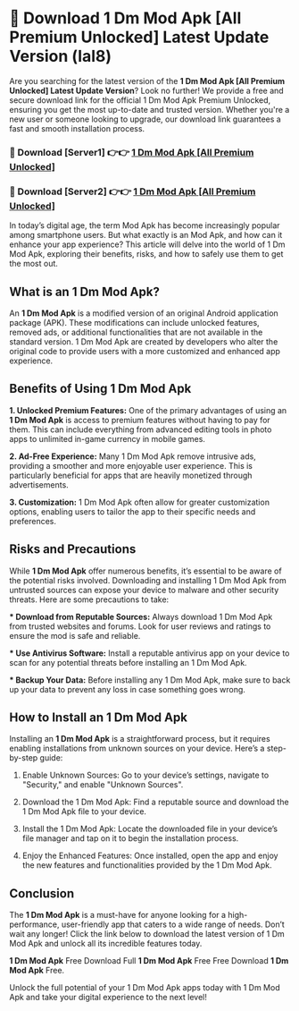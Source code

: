 # 🤖 Download 1 Dm Mod Apk [All Premium Unlocked] Latest Update Version (lal8)

Are you searching for the latest version of the <strong>1 Dm Mod Apk [All Premium Unlocked] Latest Update Version</strong>? Look no further! We provide a free and secure download link for the official 1 Dm Mod Apk Premium Unlocked, ensuring you get the most up-to-date and trusted version. Whether you're a new user or someone looking to upgrade, our download link guarantees a fast and smooth installation process.


<h3>📌 Download [Server1] 👉👉 <a href="https://hapymods.com?title=1+Dm+Mod+Apk&ref=3B1">1 Dm Mod Apk [All Premium Unlocked]</a></h3>

<h3>📌 Download [Server2] 👉👉 <a href="https://hapymods.com?title=1+Dm+Mod+Apk&ref=3B1">1 Dm Mod Apk [All Premium Unlocked]</a></h3>


In today’s digital age, the term Mod Apk has become increasingly popular among smartphone users. But what exactly is an Mod Apk, and how can it enhance your app experience? This article will delve into the world of 1 Dm Mod Apk, exploring their benefits, risks, and how to safely use them to get the most out.


<h2>What is an 1 Dm Mod Apk?</h2>

An <strong>1 Dm Mod Apk</strong> is a modified version of an original Android application package (APK). These modifications can include unlocked features, removed ads, or additional functionalities that are not available in the standard version. 1 Dm Mod Apk are created by developers who alter the original code to provide users with a more customized and enhanced app experience.


<h2>Benefits of Using 1 Dm Mod Apk</h2>

<strong> 1. Unlocked Premium Features:</strong> One of the primary advantages of using an <strong>1 Dm Mod Apk</strong> is access to premium features without having to pay for them. This can include everything from advanced editing tools in photo apps to unlimited in-game currency in mobile games.

<strong> 2. Ad-Free Experience:</strong> Many 1 Dm Mod Apk remove intrusive ads, providing a smoother and more enjoyable user experience. This is particularly beneficial for apps that are heavily monetized through advertisements.

<strong> 3. Customization:</strong> 1 Dm Mod Apk often allow for greater customization options, enabling users to tailor the app to their specific needs and preferences.


<h2>Risks and Precautions</h2>

While <strong>1 Dm Mod Apk</strong> offer numerous benefits, it’s essential to be aware of the potential risks involved. Downloading and installing 1 Dm Mod Apk from untrusted sources can expose your device to malware and other security threats. Here are some precautions to take:

<strong> * Download from Reputable Sources:</strong> Always download 1 Dm Mod Apk from trusted websites and forums. Look for user reviews and ratings to ensure the mod is safe and reliable.

<strong> * Use Antivirus Software:</strong> Install a reputable antivirus app on your device to scan for any potential threats before installing an 1 Dm Mod Apk.

<strong> * Backup Your Data:</strong> Before installing any 1 Dm Mod Apk, make sure to back up your data to prevent any loss in case something goes wrong.


<h2>How to Install an 1 Dm Mod Apk</h2>

Installing an <strong>1 Dm Mod Apk</strong> is a straightforward process, but it requires enabling installations from unknown sources on your device. Here’s a step-by-step guide:

 1. Enable Unknown Sources: Go to your device’s settings, navigate to "Security," and enable "Unknown Sources".

 2. Download the 1 Dm Mod Apk: Find a reputable source and download the 1 Dm Mod Apk file to your device.

 3. Install the 1 Dm Mod Apk: Locate the downloaded file in your device’s file manager and tap on it to begin the installation process.

 4. Enjoy the Enhanced Features: Once installed, open the app and enjoy the new features and functionalities provided by the 1 Dm Mod Apk.


<h2><strong>Conclusion</strong></h2>

The <strong>1 Dm Mod Apk</strong> is a must-have for anyone looking for a high-performance, user-friendly app that caters to a wide range of needs. Don’t wait any longer! Click the link below to download the latest version of 1 Dm Mod Apk and unlock all its incredible features today.

<strong>1 Dm Mod Apk</strong> Free Download Full <strong>1 Dm Mod Apk</strong> Free Free Download <strong>1 Dm Mod Apk</strong> Free.

Unlock the full potential of your 1 Dm Mod Apk apps today with 1 Dm Mod Apk and take your digital experience to the next level!